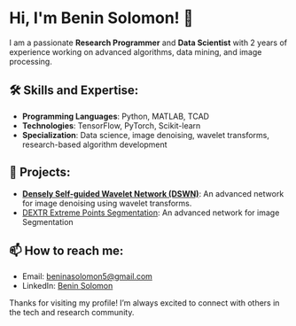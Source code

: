# Hi, I'm Benin Solomon! 👋

I am a passionate **Research Programmer** and **Data Scientist** with 2 years of experience working on advanced algorithms, data mining, and image processing.

## 🛠 Skills and Expertise:
- **Programming Languages**: Python, MATLAB, TCAD
- **Technologies**: TensorFlow, PyTorch, Scikit-learn
- **Specialization**: Data science, image denoising, wavelet transforms, research-based algorithm development

## 🚀 Projects:
- **[Densely Self-guided Wavelet Network (DSWN)](https://github.com/BeninASolomon/DSWN-image-denoising)**: An advanced network for image denoising using wavelet transforms.
- [DEXTR Extreme Points Segmentation](https://github.com/BeninASolomon/DEXTR-extreme-points-segmentation): An advanced network for image Segmentation



## 📫 How to reach me:
- Email: beninasolomon5@gmail.com
- LinkedIn: [Benin Solomon](https://www.linkedin.com/in/beninsolomon)

Thanks for visiting my profile! I’m always excited to connect with others in the tech and research community.
